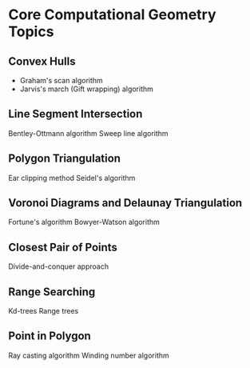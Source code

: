 # Core Computational Geometry Topics
## Convex Hulls
- Graham's scan algorithm
- Jarvis's march (Gift wrapping) algorithm
## Line Segment Intersection
Bentley-Ottmann algorithm
Sweep line algorithm
## Polygon Triangulation
Ear clipping method
Seidel's algorithm
## Voronoi Diagrams and Delaunay Triangulation
Fortune's algorithm
Bowyer-Watson algorithm
## Closest Pair of Points
Divide-and-conquer approach
## Range Searching
Kd-trees
Range trees
## Point in Polygon
Ray casting algorithm
Winding number algorithm
